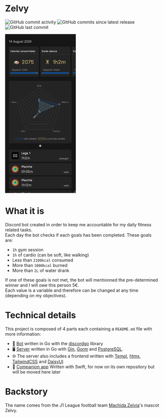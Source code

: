 # Zelvy

![GitHub commit activity](https://img.shields.io/github/commit-activity/w/rangodisco/zelvy)
![GitHub commits since latest release](https://img.shields.io/github/commits-since/rangodisco/zelvy/latest)
![GitHub last commit](https://img.shields.io/github/last-commit/rangodisco/zelvy)

<img src="assets/preview.png" height="520" alt="preview">

# What it is

Discord bot created in order to keep me accountable for my daily fitness related tasks. \
Each day the bot checks if each goals has been completed. These goals are:

- `1h` gym session
- `1h` of cardio (can be soft, like walking)
- Less than `2100kcal` consumed
- More than `1000kcal` burned
- More than `2L` of water drank

If one of these goals is not met, the bot will mentionned the pre-determined winner and I will owe this person 5€.\
Each value is a variable and therefore can be changed at any time (depending on my objectives).

# Technical details

This project is composed of 4 parts each containing a `README.md` file with more information:

- 🤖 [Bot](https://github.com/rangodisco/zelvy/tree/main/bot) written in Go with
  the [discordgo](https://github.com/bwmarrin/discordgo) library
- 🖥 [Server](https://github.com/rangodisco/zelvy/tree/main/server) written in Go
  with [Gin](https://github.com/gin-gonic/gin), [Gorm](https://github.com/go-gorm/gorm)
  and [PostgreSQL](https://www.postgresql.org/).
- 🌐 The server also includes a frontend written
  with [Templ](https://github.com/a-h/templ), [htmx](https://github.com/bigskysoftware/htmx), [TailwindCSS](https://github.com/tailwindlabs/tailwindcss)
  and [DaisyUI](https://github.com/saadeghi/daisyui)
- 📱 [Companion app](https://github.com/rangodisco/zelvy-companion) Written with Swift, for now on its own repository but
  will be moved here later

# Backstory

The name comes from the J1 League football team [Machida Zelvia](https://www.zelvia.co.jp/)'s mascot Zelvy.
